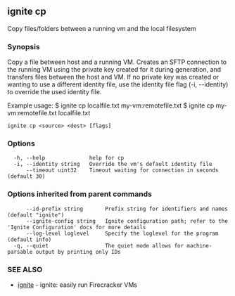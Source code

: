 ## ignite cp

Copy files/folders between a running vm and the local filesystem

### Synopsis


Copy a file between host and a running VM.
Creates an SFTP connection to the running VM using the private key created for
it during generation, and transfers files between the host and VM. If no
private key was created or wanting to use a different identity file, use the
identity file flag (-i, --identity) to override the used identity file.

Example usage:
	$ ignite cp localfile.txt my-vm:remotefile.txt
	$ ignite cp my-vm:remotefile.txt localfile.txt


```
ignite cp <source> <dest> [flags]
```

### Options

```
  -h, --help              help for cp
  -i, --identity string   Override the vm's default identity file
      --timeout uint32    Timeout waiting for connection in seconds (default 30)
```

### Options inherited from parent commands

```
      --id-prefix string       Prefix string for identifiers and names (default "ignite")
      --ignite-config string   Ignite configuration path; refer to the 'Ignite Configuration' docs for more details
      --log-level loglevel     Specify the loglevel for the program (default info)
  -q, --quiet                  The quiet mode allows for machine-parsable output by printing only IDs
```

### SEE ALSO

* [ignite](ignite.md)	 - ignite: easily run Firecracker VMs

